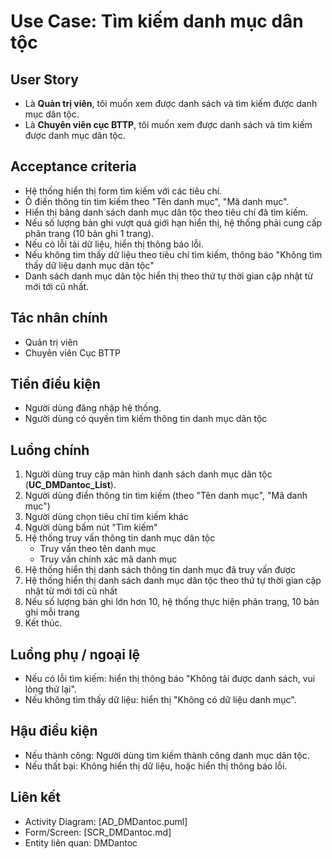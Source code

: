 # Use Case: Tìm kiếm danh mục dân tộc

## User Story
- Là **Quản trị viên**, tôi muốn xem được danh sách và tìm kiếm được danh mục dân tộc.
- Là **Chuyên viên cục BTTP**, tôi muốn xem được danh sách và tìm kiếm được danh mục dân tộc.

## Acceptance criteria
- Hệ thống hiển thị form tìm kiếm với các tiêu chí.
- Ô điền thông tin tìm kiếm theo "Tên danh mục", "Mã danh mục".
- Hiển thị bảng danh sách danh mục dân tộc theo tiêu chí đã tìm kiếm.
- Nếu số lượng bản ghi vượt quá giới hạn hiển thị, hệ thống phải cung cấp phân trang (10 bản ghi 1 trang).
- Nếu có lỗi tải dữ liệu, hiển thị thông báo lỗi.
- Nếu không tìm thấy dữ liệu theo tiêu chí tìm kiếm, thông báo "Không tìm thấy dữ liệu danh mục dân tộc"
- Danh sách danh mục dân tộc hiển thị theo thứ tự thời gian cập nhật từ mới tới cũ nhất.

## Tác nhân chính
- Quản trị viên
- Chuyên viên Cục BTTP

## Tiền điều kiện
- Người dùng đăng nhập hệ thống.
- Người dùng có quyền tìm kiếm thông tin danh mục dân tộc

## Luồng chính
1. Người dùng truy cập màn hình danh sách danh mục dân tộc (**UC_DMDantoc_List**).
2. Người dùng điền thông tin tìm kiếm (theo "Tên danh mục", "Mã danh mục")
3. Người dùng chọn tiêu chí tìm kiếm khác
4. Người dùng bấm nút "Tìm kiếm"
5. Hệ thống truy vấn thông tin danh mục dân tộc
    - Truy vấn theo tên danh mục
    - Truy vấn chính xác mã danh mục
6. Hệ thống hiển thị danh sách thông tin danh mục đã truy vấn được
7. Hệ thống hiển thị danh sách danh mục dân tộc theo thứ tự thời gian cập nhật từ mới tới cũ nhất
8. Nếu số lượng bản ghi lớn hơn 10, hệ thống thực hiện phân trang, 10 bản ghi mỗi trang
9. Kết thúc.

## Luồng phụ / ngoại lệ
- Nếu có lỗi tìm kiếm: hiển thị thông báo "Không tải được danh sách, vui lòng thử lại".
- Nếu không tìm thấy dữ liệu: hiển thị "Không có dữ liệu danh mục".

## Hậu điều kiện
- Nếu thành công: Người dùng tìm kiếm thành công danh mục dân tộc.
- Nếu thất bại: Không hiển thị dữ liệu, hoặc hiển thị thông báo lỗi.

## Liên kết
- Activity Diagram: [AD_DMDantoc.puml]
- Form/Screen: [SCR_DMDantoc.md]
- Entity liên quan: DMDantoc
